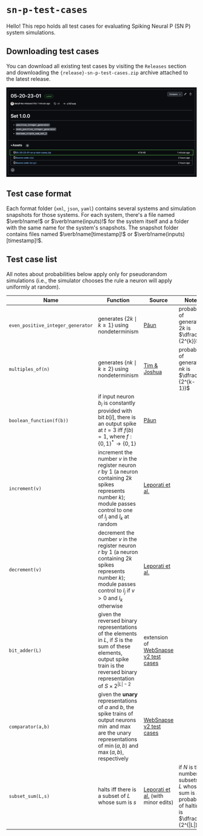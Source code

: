 # `sn-p-test-cases`

Hello! This repo holds all test cases for evaluating Spiking Neural P (SN P) system simulations.

## Downloading test cases

You can download all existing test cases by visiting the `Releases` section and downloading the `{release}-sn-p-test-cases.zip` archive attached to the latest release.

<img src="assets/downloading_test_cases_sample.png" />

## Test case format

Each format folder (`xml`, `json`, `yaml`) contains several systems and simulation snapshots for those systems. For each system, there's a file named $`\verb!name!`$ or $`\verb!name(inputs)!`$ for the system itself and a folder with the same name for the system's snapshots. The snapshot folder contains files named $`\verb!name[timestamp]!`$ or $`\verb!name(inputs)[timestamp]!`$.

## Test case list

All notes about probabilities below apply only for pseudorandom simulations (i.e., the simulator chooses the rule a neuron will apply uniformly at random).

| Name                                 | Function                                                                                                                                                                                                            | Source                                                                                                                | Notes                                                                                                         |
| ------------------------------------ | ------------------------------------------------------------------------------------------------------------------------------------------------------------------------------------------------------------------- | --------------------------------------------------------------------------------------------------------------------- | ------------------------------------------------------------------------------------------------------------- |
| `even_positive_integer_generator`    | generates $`\{2k\mid k \ge 1\}`$ using nondeterminism                                                                                                                                                               | [Păun](https://cs.ioc.ee/yik/schools/win2007/paun/snppalmse.pdf)                                                      | probability of generating $`2k`$ is $`\dfrac{1}{2^{k}}`$                                                      |
| `multiples_of(n)`                    | generates $`\{nk \mid k \ge 2\}`$ using nondeterminism                                                                                                                                                              | [Tim & Joshua](https://docs.google.com/presentation/d/15zhdrcK5ZtFU0zP1N9stn14LsU8OclwDBRu7bYUCXCk/edit#slide=id.p)   | probability of generating $`nk`$ is $`\dfrac{1}{2^{k-1}}`$                                                    |
| `boolean_function(f(b))` | if input neuron $`b_{i}`$ is constantly provided with bit $`b[i]`$, there is an output spike at $`t = 3`$ iff $`f(b) = 1`$, where $`f: \{0, 1\}^{*} \rightarrow \{0, 1\}`$                                                                  | [Păun](https://cs.ioc.ee/yik/schools/win2007/paun/snppalmse.pdf)                                                      |                                                                                                               |
| `increment(v)`                       | increment the number $`v`$ in the register neuron $`r`$ by $`1`$ (a neuron containing $`2k`$ spikes represents number $`k`$); module passes control to one of $`l_{j}`$ and $`l_{k}`$ at random              | [Leporati et al.](https://link.springer.com/article/10.1007/s11047-022-09917-y)                                       |                                                                                                               |
| `decrement(v)`                       | decrement the number $`v`$ in the register neuron $`r`$ by $`1`$ (a neuron containing $`2k`$ spikes represents number $`k`$); module passes control to $`l_{j}`$ if $`v > 0`$ and $`l_{k}`$ otherwise | [Leporati et al.](https://link.springer.com/article/10.1007/s11047-022-09917-y)                                       |                                                                                                               |
| `bit_adder(L)`                       | given the reversed binary representations of the elements in $`L`$, if $`S`$ is the sum of these elements, output spike train is the reversed binary representation of $`S \times 2^{\|L\| - 2}`$                   | extension of [WebSnapse v2 test cases](https://github.com/nccruel/websnapse_extended/tree/master/public/test-systems) |                                                                                                               |
| `comparator(a,b)`                    | given the **unary** representations of $`a`$ and $`b`$, the spike trains of output neurons $`\min`$ and $`\max`$ are the unary representations of $`\min(a, b)`$ and $`\max(a, b)`$, respectively                  | [WebSnapse v2 test cases](https://github.com/nccruel/websnapse_extended/tree/master/public/test-systems)              |                                                                                                               |
| `subset_sum(L,s)`                    | halts iff there is a subset of $`L`$ whose sum is $`s`$                                                                                                                                                                 | [Leporati et al.](https://core.ac.uk/download/pdf/157763961.pdf) (with minor edits)                                   | if $`N`$ is the number of subsets of $`L`$ whose sum is $`s`$, probability of halting is $`\dfrac{N}{2^{\|L\|}}`$ |
